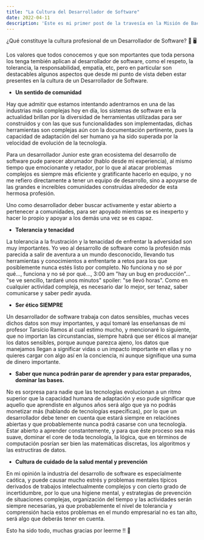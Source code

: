 ```yaml
---
title: "La Cultura del Desarrollador de Software"
date: 2022-04-11
description: 'Este es mi primer post de la travesía en la Misión de Backend con Node JS de Launch X'
---
```


¿Qué constituye la cultura profesional de un Desarrollador de Software?  🤔 🖥️

Los valores que todos conocemos y que son mportantes que toda persona los tenga tembién aplican al desarrollador de software,
como el respeto, la tolerancia, la responsabilidad, empatía, etc, pero en particular son destacables algunos aspectos que 
desde mi punto de vista deben estar presentes en la cultura de un Desarrollador de Software.

- **Un sentido de comunidad**

Hay que admitir que estamos intentando adentrarnos en una de las industrias más complejas hoy en día, los sistemas de software 
en la actualidad brillan por la diversidad de herramientas utilizadas para ser construidos y con las que sus funcionalidades
son implementadas, dichas herramientas son complejas aún con la documentación pertinente, pues la capacidad de adaptación del 
ser humano ya ha sido superada por la velocidad de evolución de la tecnología.

Para un desarrollador Junior este gran ecosistema del desarrollo de software pude parecer abrumador (hablo desde mi experiencia),
al mismo tiempo que emocionante y retador, por lo que al atacar problemas complejos es siempre más eficiente y gratificante hacerlo
en equipo, y no me refiero directamente a tener un equipo de desarrollo, sino a apoyarse de las grandes e increíbles comunidades
construídas alrededor de esta hermosa profesión.

Uno como desarrollador deber buscar activamente y estar abierto a pertenecer a comunidades, para ser apoyado mientras se es inexperto 
y hacer lo propio y apoyar a los demás una vez se es capaz.

- **Tolerancia y tenacidad**

La tolerancia a la frustración y la tenacidad de enfrentar la adversidad son muy importantes. Yo veo al desarrollo de software 
como la profesión más parecida a salir de aventura a un mundo desconocido, llevando tus herramientas y conocimientos a enfrentarte
a retos para los que posiblemente nunca estés listo por completo. No funciona y no sé por qué..., funciona y no sé por qué...,
3:00 am "hay un bug en producción"... "se ve sencillo, tardaré unos minutos" spoiler: "se llevó horas". Como en cualquier actividad
compleja, es necesario dar lo mejor, ser tenaz, saber comunicarse y saber pedir ayuda.

- **Ser ético SIEMPRE**

Un desarrollador de software trabaja con datos sensibles, muchas veces dichos datos son muy importantes, y aquí tomaré las enseñansas 
de mi profesor Tarsicio Ramos al cual estimo mucho, y mencionaré lo siguiente, que no importan las circunstancias, siempre habrá que ser
éticos al manejar los datos sensibles, porque aunque parezca ajeno, los datos que manejamos llegan a significar vidas o un impacto
importante en ellas y no quieres cargar con algo así en la conciencia, ni aunque signifique una suma de dinero importante.

- **Saber que nunca podrán parar de aprender y para estar preparados, dominar las bases.**

No es sorpresa para nadie que las tecnologías evolucionan a un ritmo superior que la capacidad humana de adaptación y eso
pude significar que aquello que aprendiste en algunos años será algo que ya no podrás monetizar más (hablando de tecnologías específicas),
por lo que un desarrollador debe tener en cuenta que estará siempre en relaciónes abiertas y que probablemente nunca podrá casarse con una
tecnología. Estar abierto a aprender constantemente, y para que éste proceso sea más suave, dominar el core de toda tecnología, la lógica,
que en términos de computación posrían ser bien las matemáticas discretas, los algoritmos y las estructiras de datos.

- **Cultura de cuidado de la salud mental y prevención**

En mi opinión la industria del desarrollo de software es especialmente caótica, y puede causar mucho estrés y problemas mentales
típicos derivados de trabajos intelectualmente complejos y con cierto grado de incertidumbre, por lo que una higiene mental, 
y estrategias de prevención de situaciones complejas, organización del tiempo y las actividades serán siempre necesarias, ya que
probablemente el nivel de tolerancia y comprensión hacia estos problemas en el mundo empresarial no es tan alto, será algo que 
deberás tener en cuenta.


Esto ha sido todo, muchas gracias por leerme !! 🤗








